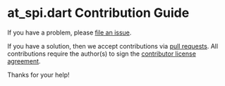 # at_spi.dart Contribution Guide

If you have a problem, please [file an issue](https://github.com/canonical/at_spi.dart/issues/new).

If you have a solution, then we accept contributions via [pull requests](https://github.com/canonical/at_spi.dart/pulls).
All contributions require the author(s) to sign the [contributor license agreement](http://www.ubuntu.com/legal/contributors/).

Thanks for your help!
